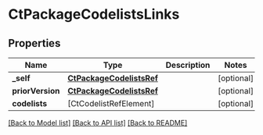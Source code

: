 # CtPackageCodelistsLinks

## Properties
Name | Type | Description | Notes
------------ | ------------- | ------------- | -------------
**_self** | [**CtPackageCodelistsRef**](CtPackageCodelistsRef.md) |  | [optional] 
**priorVersion** | [**CtPackageCodelistsRef**](CtPackageCodelistsRef.md) |  | [optional] 
**codelists** | [CtCodelistRefElement] |  | [optional] 

[[Back to Model list]](../README.md#documentation-for-models) [[Back to API list]](../README.md#documentation-for-api-endpoints) [[Back to README]](../README.md)


